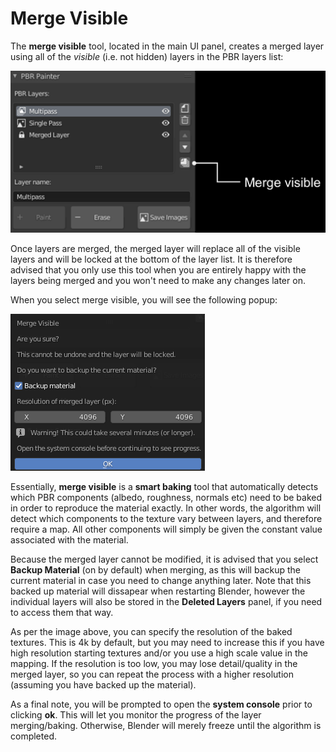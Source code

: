 # Merge Visible

The __merge visible__ tool, located in the main UI panel, creates a merged layer using all of the _visible_ (i.e. not hidden) layers in the PBR layers list: 

![Screenshot](img/merge_visible.png)

Once layers are merged, the merged layer will replace all of the visible layers and will be locked at the bottom of the layer list. It is therefore advised that you only use this tool when
you are entirely happy with the layers being merged and you won't need to make any changes later on.

When you select merge visible, you will see the following popup:

![Screenshot](img/merge_visible_2.png)

Essentially, __merge visible__ is a __smart baking__ tool that automatically detects which PBR components (albedo, roughness, normals etc) need to be baked in order to
reproduce the material exactly. In other words, the algorithm will detect which components to the texture vary between layers, and therefore require a map.
All other components will simply be given the constant value associated with the material.

Because the merged layer cannot be modified, it is advised that you select __Backup Material__ (on by default) when merging, as this will backup the current material in
case you need to change anything later. Note that this backed up material will dissapear when restarting Blender, however the individual layers will also be stored in the 
__Deleted Layers__ panel, if you need to access them that way.

As per the image above, you can specify the resolution of the baked textures. This is 4k by default, but you may need to increase this if you have high resolution starting
textures and/or you use a high scale value in the mapping. If the resolution is too low, you may lose detail/quality in the merged layer, so you can repeat the process with
a higher resolution (assuming you have backed up the material).

As a final note, you will be prompted to open the __system console__ prior to clicking __ok__. This will let you monitor the progress of the layer merging/baking. Otherwise,
Blender will merely freeze until the algorithm is completed.